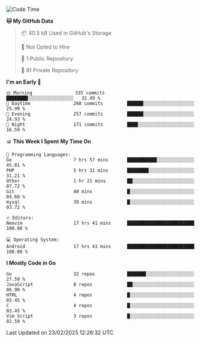 
<!--START_SECTION:waka-->
![Code Time](http://img.shields.io/badge/Code%20Time-5%2C742%20hrs%2013%20mins-blue)

**🐱 My GitHub Data** 

> 📦 40.5 kB Used in GitHub's Storage 
 > 
> 🚫 Not Opted to Hire
 > 
> 📜 1 Public Repository 
 > 
> 🔑 91 Private Repository 
 > 
**I'm an Early 🐤** 

```text
🌞 Morning                335 commits         ████████░░░░░░░░░░░░░░░░░   32.49 % 
🌆 Daytime                268 commits         ██████░░░░░░░░░░░░░░░░░░░   25.99 % 
🌃 Evening                257 commits         ██████░░░░░░░░░░░░░░░░░░░   24.93 % 
🌙 Night                  171 commits         ████░░░░░░░░░░░░░░░░░░░░░   16.59 % 
```


📊 **This Week I Spent My Time On** 

```text
💬 Programming Languages: 
Go                       7 hrs 57 mins       ███████████░░░░░░░░░░░░░░   45.01 % 
PHP                      5 hrs 31 mins       ████████░░░░░░░░░░░░░░░░░   31.21 % 
Other                    1 hr 21 mins        ██░░░░░░░░░░░░░░░░░░░░░░░   07.72 % 
Git                      48 mins             █░░░░░░░░░░░░░░░░░░░░░░░░   04.60 % 
mysql                    39 mins             █░░░░░░░░░░░░░░░░░░░░░░░░   03.72 % 

🔥 Editors: 
Neovim                   17 hrs 41 mins      █████████████████████████   100.00 % 

💻 Operating System: 
Android                  17 hrs 41 mins      █████████████████████████   100.00 % 
```

**I Mostly Code in Go** 

```text
Go                       32 repos            ███████░░░░░░░░░░░░░░░░░░   27.59 % 
JavaScript               8 repos             ██░░░░░░░░░░░░░░░░░░░░░░░   06.90 % 
HTML                     4 repos             █░░░░░░░░░░░░░░░░░░░░░░░░   03.45 % 
C                        4 repos             █░░░░░░░░░░░░░░░░░░░░░░░░   03.45 % 
Vim Script               3 repos             █░░░░░░░░░░░░░░░░░░░░░░░░   02.59 % 
```




 Last Updated on 23/02/2025 12:26:32 UTC
<!--END_SECTION:waka-->
